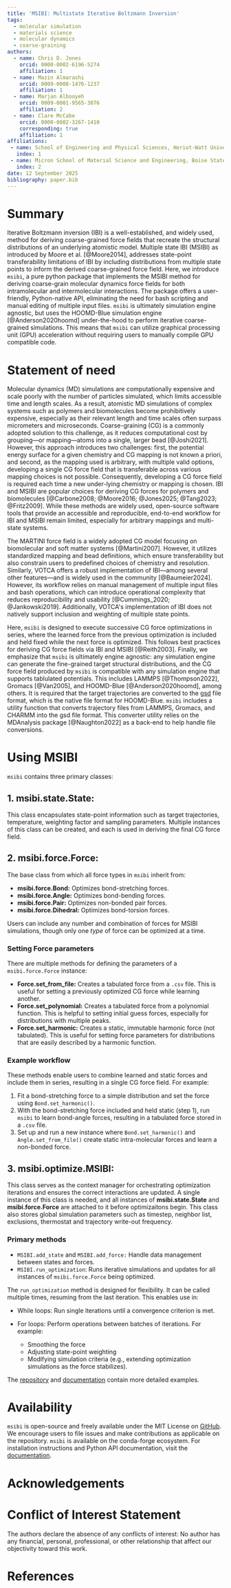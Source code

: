```yaml
---
title: 'MSIBI: Multistate Iterative Boltzmann Inversion'
tags:
  - molecular simulation
  - materials science
  - molecular dynamics
  - coarse-graining
authors:
  - name: Chris D. Jones
    orcid: 0000-0002-6196-5274
    affiliation: 1
  - name: Mazin Almarashi
    orcid: 0009-0008-1476-1237
    affiliation: 1
  - name: Marjan Albooyeh
    orcid: 0009-0001-9565-3076
    affiliation: 2
  - name: Clare McCabe
    orcid: 0000-0002-3267-1410
    corresponding: true
    affiliation: 1
affiliations:
 - name: School of Engineering and Physical Sciences, Heriot-Watt University, Edinburgh, Scotland, United Kingdom
   index: 1
 - name: Micron School of Material Science and Engineering, Boise State University, Boise, Idaho, United States
   index: 2
date: 12 September 2025
bibliography: paper.bib
---
```


# Summary

Iterative Boltzmann inversion (IBI) is a well-established, and widely used, method for deriving coarse-grained force fields that recreate the structural distributions of an underlying atomistic model.
Multiple state IBI (MSIBI) as introduced by Moore et al. [@Moore2014], addresses state-point transferability limitations of IBI by including distributions from multiple state points to inform the derived coarse-grained force field.
Here, we introduce `msibi`, a pure python package that implements the MSIBI method for deriving coarse-grain molecular dynamics force fields for both intramolecular and intermolecular interactions.
The package offers a user-friendly, Python-native API, eliminating the need for bash scripting and manual editing of multiple input files.
`msibi` is ultimately simulation engine agnostic, but uses the HOOMD-Blue simulation engine [@Anderson2020hoomd] under-the-hood to perform iterative coarse-grained simulations.
This means that `msibi` can utilize graphical processing unit (GPU) acceleration without requiring users to manually compile GPU compatible code.

# Statement of need

Molecular dynamics (MD) simulations are computationally expensive and scale poorly with the number of particles simulated, which limits accessible time and length scales.
As a result, atomistic MD simulations of complex systems such as polymers and biomolecules become prohibitively expensive, especially as their relevant length and time scales often surpass micrometers and microseconds.
Coarse-graining (CG) is a commonly adopted solution to this challenge, as it reduces computational cost by grouping—or mapping—atoms into a single, larger bead [@Joshi2021].
However, this approach introduces two challenges: first, the potential energy surface for a given chemistry and CG mapping is not known a priori, and
second, as the mapping used is arbitrary, with multiple valid options, developing a single CG force field that is transferable across various mapping choices is not possible.
Consequently, developing a CG force field is required each time a new under-lying chemistry or mapping is chosen.
IBI and MSIBI are popular choices for deriving CG forces for polymers and biomolecules [@Carbone2008; @Moore2016; @Jones2025; @Tang2023; @Fritz2009].
While these methods are widely used, open-source software tools that provide an accessible and reproducible, end-to-end workflow for IBI and MSIBI remain limited, especially for arbitrary mappings and multi-state systems.

The MARTINI force field is a widely adopted CG model focusing on biomolecular and soft matter systems [@Martini2007].
However, it utilizes standardized mapping and bead definitions, which ensure transferability but also constrain users to predefined choices of chemistry and resolution.
Similarly, VOTCA offers a robust implementation of IBI—among several other features—and is widely used in the community [@Baumeier2024].
However, its workflow relies on manual management of multiple input files and bash operations, which can introduce operational complexity that reduces reproducibility and usability [@Cummings_2020; @Jankowski2019].
Additionally, VOTCA's implementation of IBI does not natively support inclusion and weighting of multiple state points.

Here, `msibi` is designed to execute successive CG force optimizations in series, where the learned force from the previous optimization is included and held fixed while the next force is optimized.
This follows best practices for deriving CG force fields via IBI and MSIBI [@Reith2003].
Finally, we emphasize that `msibi` is ultimately engine agnostic: any simulation engine can generate the fine-grained target structural distributions, and the CG force field produced by `msibi` is compatible with any simulation engine that supports tablulated potentials.
This includes LAMMPS [@Thompson2022], Gromacs [@Van2005], and HOOMD-Blue [@Anderson2020hoomd], among others.
It is required that the target trajectories are converted to the [gsd](https://gsd.readthedocs.io/en/v4.0.0/) file format, which is the native file format for HOOMD-Blue.
`msibi` includes a utility function that converts trajectory files from LAMMPS, Gromacs, and CHARMM into the gsd file format.
This converter utility relies on the MDAnalysis package [@Naughton2022] as a back-end to help handle file conversions.


# Using MSIBI

`msibi` contains three primary classes:

## 1. **msibi.state.State:**
This class encapsulates state-point information such as target trajectories, temperature, weighting factor and sampling parameters.
Multiple instances of this class can be created, and each is used in deriving the final CG force field.

## 2. **msibi.force.Force:**
The base class from which all force types in `msibi` inherit from:

- **msibi.force.Bond:** Optimizes bond-stretching forces.
- **msibi.force.Angle:** Optimizes bond-bending forces.
- **msibi.force.Pair:** Optimizes non-bonded pair forces.
- **msibi.force.Dihedral:** Optimizes bond-torsion forces.

Users can include any number and combination of forces for MSIBI simulations, though only one *type* of force can be optimized at a time.

### Setting Force parameters
There are multiple methods for defining the parameters of a `msibi.force.Force` instance:

- **Force.set_from_file:** Creates a tabulated force from a `.csv` file. This is useful for setting a previously optimized CG force while learning another.
- **Force.set_polynomial:** Creates a tabulated force from a polynomial function. This is helpful to setting initial guess forces, especially for distributions with multiple peaks.
- **Force.set_harmonic:** Creates a static, immutable harmonic force (not tabulated). This is useful for setting force parameters for distributions that are easily described by a harmonic function.

### Example workflow
These methods enable users to combine learned and static forces and include them in series, resulting in a single CG force field. For example:

1. Fit a bond-stretching force to a simple distribution and set the force using `Bond.set_harmonic()`.
2. With the bond-stretching force included and held static (step 1), run `msibi` to learn bond-angle forces, resulting in a tabulated force stored in a `.csv` file.
3. Set up and run a new instance where `Bond.set_harmonic()` and `Angle.set_from_file()` create static intra-molecular forces and learn a non-bonded force.

## 3. **msibi.optimize.MSIBI:**
This class serves as the context manager for orchestrating optimization iterations and ensures the correct interactions are updated.
A single instance of this class is needed, and all instances of **msibi.state.State** and **msibi.force.Force** are attached to it before optimizaitons begin.
This class also stores global simulation parameters such as timestep, neighbor list, exclusions, thermostat and trajectory write-out frequency.

### Primary methods
- `MSIBI.add_state` and `MSIBI.add_force:` Handle data management between states and forces.
- `MSIBI.run_optimization`: Runs iterative simulations and updates for all instances of `msibi.force.Force` being optimized.

The `run_optimization` method is designed for flexibility.
It can be called multiple times, resuming from the last iteration.
This enables use in:

- While loops: Run single iterations until a convergence criterion is met.

- For loops: Perform operations between batches of iterations. For example:
    - Smoothing the force
    - Adjusting state-point weighting
    - Modifying simulation criteria (e.g., extending optimization simulations as the force stabilizes).

The [repository](https://github.com/mosdef-hub/msibi) and [documentation](https://msibi.readthedocs.io/en/latest/) contain more detailed examples.

# Availability

`msibi` is open-source and freely available under the MIT License on [GitHub](https://github.com/mosdef-hub/msibi).
We encourage users to file issues and make contributions as applicable on the repository.
`msibi` is available on the conda-forge ecosystem.
For installation instructions and Python API documentation, visit the [documentation](https://msibi.readthedocs.io/en/latest/).

# Acknowledgements


# Conflict of Interest Statement
The authors declare the absence of any conflicts of interest: No author has any financial,
personal, professional, or other relationship that affect our objectivity toward this work.

# References
